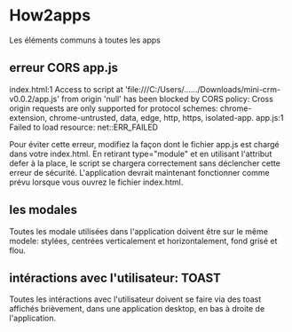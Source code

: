 # How2apps
Les éléments communs à toutes les apps

## erreur CORS app.js
index.html:1  Access to script at 'file:///C:/Users/....../Downloads/mini-crm-v0.0.2/app.js' from origin 'null' has been blocked by CORS policy: Cross origin requests are only supported for protocol schemes: chrome-extension, chrome-untrusted, data, edge, http, https, isolated-app.
app.js:1   Failed to load resource: net::ERR_FAILED

Pour éviter cette erreur, modifiez la façon dont le fichier app.js est chargé dans votre index.html. En retirant type="module" et en utilisant l'attribut defer à la place, le script se chargera correctement sans déclencher cette erreur de sécurité. L'application devrait maintenant fonctionner comme prévu lorsque vous ouvrez le fichier index.html.

## les modales
Toutes les modale utilisées dans l'application doivent être sur le même modele: stylées, centrées verticalement et horizontalement, fond grisé et flou.

## intéractions avec l'utilisateur: TOAST
Toutes les intéractions avec l'utilisateur doivent se faire via des toast affichés brièvement, dans une application desktop, en bas à droite de l'application.
